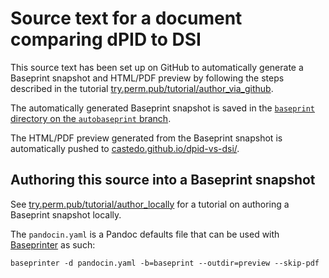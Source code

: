 Source text for a document comparing dPID to DSI
================================================

This source text has been set up on GitHub to automatically generate a Baseprint
snapshot and HTML/PDF preview by following the steps described in the tutorial
[try.perm.pub/tutorial/author_via_github](https://try.perm.pub/tutorial/author_via_github).

The automatically generated Baseprint snapshot is saved in the
[`baseprint` directory on the `autobaseprint` branch](https://github.com/castedo/dpid-vs-dsi/tree/autobaseprint/baseprint).

The HTML/PDF preview generated from the Baseprint snapshot is automatically pushed to
[castedo.github.io/dpid-vs-dsi/](https://castedo.github.io/dpid-vs-dsi/).


Authoring this source into a Baseprint snapshot
-----------------------------------------------

See [try.perm.pub/tutorial/author_locally](https://try.perm.pub/tutorial/author_locally/)
for a tutorial on authoring a Baseprint snapshot locally.

The `pandocin.yaml` is a Pandoc defaults file that can be used with
[Baseprinter](https://try.perm.pub/baseprinter) as such:

```
baseprinter -d pandocin.yaml -b=baseprint --outdir=preview --skip-pdf
```

